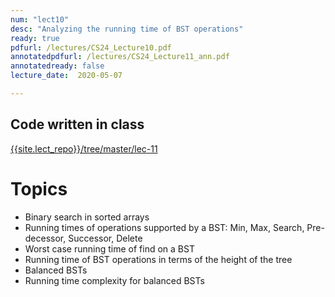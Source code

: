 ```yaml
---
num: "lect10"
desc: "Analyzing the running time of BST operations"
ready: true
pdfurl: /lectures/CS24_Lecture10.pdf
annotatedpdfurl: /lectures/CS24_Lecture11_ann.pdf
annotatedready: false
lecture_date:  2020-05-07

---
```


## Code written in class
[{{site.lect_repo}}/tree/master/lec-11]({{site.lect_repo}}/tree/master/lec-11)


# Topics

* Binary search in sorted arrays
* Running times of operations supported by a BST: Min, Max, Search, Pre-decessor, Successor, Delete
* Worst case running time of find on a BST
* Running time of BST operations in terms of the height of the tree
* Balanced BSTs
* Running time complexity for balanced BSTs




